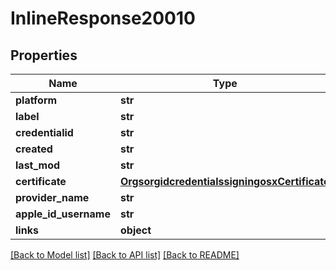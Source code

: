 # InlineResponse20010

## Properties
Name | Type | Description | Notes
------------ | ------------- | ------------- | -------------
**platform** | **str** |  | [optional] 
**label** | **str** |  | [optional] 
**credentialid** | **str** |  | [optional] 
**created** | **str** |  | [optional] 
**last_mod** | **str** |  | [optional] 
**certificate** | [**OrgsorgidcredentialssigningosxCertificate**](OrgsorgidcredentialssigningosxCertificate.md) |  | [optional] 
**provider_name** | **str** |  | [optional] 
**apple_id_username** | **str** |  | [optional] 
**links** | **object** |  | [optional] 

[[Back to Model list]](../README.md#documentation-for-models) [[Back to API list]](../README.md#documentation-for-api-endpoints) [[Back to README]](../README.md)


